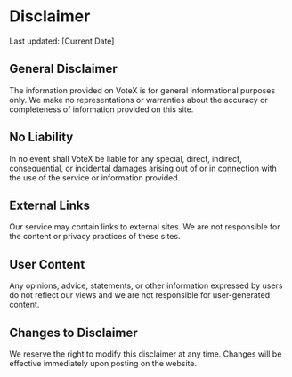 # Disclaimer

Last updated: [Current Date]

## General Disclaimer

The information provided on VoteX is for general informational purposes only. We make no representations or warranties about the accuracy or completeness of information provided on this site.

## No Liability

In no event shall VoteX be liable for any special, direct, indirect, consequential, or incidental damages arising out of or in connection with the use of the service or information provided.

## External Links

Our service may contain links to external sites. We are not responsible for the content or privacy practices of these sites.

## User Content

Any opinions, advice, statements, or other information expressed by users do not reflect our views and we are not responsible for user-generated content.

## Changes to Disclaimer

We reserve the right to modify this disclaimer at any time. Changes will be effective immediately upon posting on the website.

## Contact Information

For questions about this Disclaimer, please contact us at [contact@email.com].
